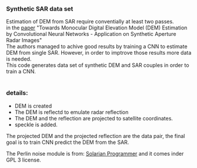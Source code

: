 ### Synthetic SAR data set

Estimation of DEM from SAR require conventially at least two passes.<br>
in the [paper](https://arxiv.org/pdf/1803.05387.pdf) "Towards Monocular Digital Elevation Model (DEM) Estimation by Convolutional Neural Networks - Application on Synthetic Aperture Radar Images"<br>
The authors managed to achive good results by training a CNN to estimate DEM from single SAR. However, in order to imptrove those results more data is needed.<br>
This code generates data set of synthetic DEM and SAR couples in order to train a CNN.<br><br>

### details:
- DEM is created
- The DEM is reflectd to emulate radar reflection
- The DEM and the reflection are projected to satellite coordinates.
- speckle is added. <br>


The projected DEM and the projected reflection are the data pair, the final goal is to train CNN predict the DEM from the SAR. 
<br>

The Perlin noise module is from: [Solarian Programmer](https://solarianprogrammer.com/2012/07/18/perlin-noise-cpp-11/) and it comes inder GPL 3 license. 